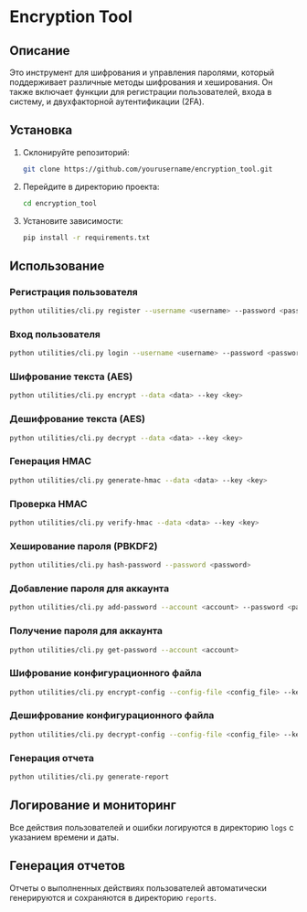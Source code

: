# Encryption Tool

## Описание
Это инструмент для шифрования и управления паролями, который поддерживает различные методы шифрования и хеширования. Он также включает функции для регистрации пользователей, входа в систему, и двухфакторной аутентификации (2FA).

## Установка
1. Склонируйте репозиторий:
    ```bash
    git clone https://github.com/yourusername/encryption_tool.git
    ```
2. Перейдите в директорию проекта:
    ```bash
    cd encryption_tool
    ```
3. Установите зависимости:
    ```bash
    pip install -r requirements.txt
    ```

## Использование
### Регистрация пользователя
```bash
python utilities/cli.py register --username <username> --password <password> --email <email>
```

### Вход пользователя
```bash
python utilities/cli.py login --username <username> --password <password>
```

### Шифрование текста (AES)
```bash
python utilities/cli.py encrypt --data <data> --key <key>
```

### Дешифрование текста (AES)
```bash
python utilities/cli.py decrypt --data <data> --key <key>
```

### Генерация HMAC
```bash
python utilities/cli.py generate-hmac --data <data> --key <key>
```

### Проверка HMAC
```bash
python utilities/cli.py verify-hmac --data <data> --key <key>
```

### Хеширование пароля (PBKDF2)
```bash
python utilities/cli.py hash-password --password <password>
```

### Добавление пароля для аккаунта
```bash
python utilities/cli.py add-password --account <account> --password <password>
```

### Получение пароля для аккаунта
```bash
python utilities/cli.py get-password --account <account>
```

### Шифрование конфигурационного файла
```bash
python utilities/cli.py encrypt-config --config-file <config_file> --key-file <key_file>
```

### Дешифрование конфигурационного файла
```bash
python utilities/cli.py decrypt-config --config-file <config_file> --key-file <key_file>
```

### Генерация отчета
```bash
python utilities/cli.py generate-report
```

## Логирование и мониторинг
Все действия пользователей и ошибки логируются в директорию `logs` с указанием времени и даты.

## Генерация отчетов
Отчеты о выполненных действиях пользователей автоматически генерируются и сохраняются в директорию `reports`.